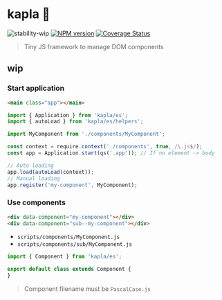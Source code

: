 # kapla 👷‍

![stability-wip](https://img.shields.io/badge/stability-work_in_progress-lightgrey.svg?style=flat-square)
[![NPM version](https://img.shields.io/npm/v/kapla.svg?style=flat-square)](https://www.npmjs.com/package/kapla)
[![Coverage Status](https://img.shields.io/coveralls/thierrymichel/kapla/master.svg?style=flat-square)](https://coveralls.io/github/thierrymichel/kapla?branch=master)

> Tiny JS framework to manage DOM components

## wip

### Start application

```html
<main class="app"></main>
```

```js
import { Application } from 'kapla/es';
import { autoLoad } from 'kapla/es/helpers';

import MyComponent from './components/MyComponent';

const context = require.context('./components', true, /\.js$/);
const app = Application.start(qs('.app')); // If no element -> body

// Auto loading
app.load(autoLoad(context));
// Manual loading
app.register('my-component', MyComponent);
```

### Use components

```html
<div data-component="my-component"></div>
<div data-component="sub--my-component"></div>
```

- `scripts/components/MyComponent.js`
- `scripts/components/sub/MyComponent.js`

```js
import { Component } from 'kapla/es';

export default class extends Component {
}
```

> Component filename must be `PascalCase.js`
